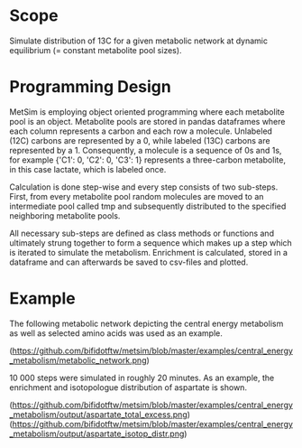 Scope
=====

Simulate distribution of 13C for a given metabolic network at dynamic equilibrium (= constant metabolite pool sizes).


Programming Design
==================

MetSim is employing object oriented programming where each metabolite pool is an object.
Metabolite pools are stored in pandas dataframes where each column represents a carbon and each row a molecule.
Unlabeled (12C) carbons are represented by a 0, while labeled (13C) carbons are represented by a 1.
Consequently, a molecule is a sequence of 0s and 1s, for example {'C1': 0, 'C2': 0, 'C3': 1} represents a three-carbon metabolite, in this case lactate, which is labeled once.

Calculation is done step-wise and every step consists of two sub-steps.
First, from every metabolite pool random molecules are moved to an intermediate pool called tmp and subsequently distributed to the specified neighboring metabolite pools.

All necessary sub-steps are defined as class methods or functions and ultimately strung together to form a sequence which makes up a step which is iterated to simulate the metabolism.
Enrichment is calculated, stored in a dataframe and can afterwards be saved to csv-files and plotted.


Example
=======

The following metabolic network depicting the central energy metabolism as well as selected amino acids was used as an example.

(https://github.com/bifidotftw/metsim/blob/master/examples/central_energy_metabolism/metabolic_network.png)

10 000 steps were simulated in roughly 20 minutes.
As an example, the enrichment and isotopologue distribution of aspartate is shown.

(https://github.com/bifidotftw/metsim/blob/master/examples/central_energy_metabolism/output/aspartate_total_excess.png)
(https://github.com/bifidotftw/metsim/blob/master/examples/central_energy_metabolism/output/aspartate_isotop_distr.png)
